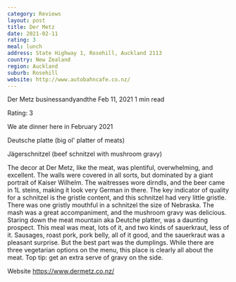 ```yaml
---
category: Reviews
layout: post
title: Der Metz
date: 2021-02-11
rating: 3
meal: lunch
address: State Highway 1, Rosehill, Auckland 2113
country: New Zealand
region: Auckland
suburb: Rosehill
website: http://www.autobahncafe.co.nz/
---
```


Der Metz
businessandyandthe
Feb 11, 2021
1 min read

Rating: 3

We ate dinner here in February 2021

Deutsche platte (big ol' platter of meats)

Jägerschnitzel (beef schnitzel with mushroom gravy)

The decor at Der Metz, like the meat, was plentiful, overwhelming, and excellent. The walls were covered in all sorts, but dominated by a giant portrait of Kaiser Wilhelm. The waitresses wore dirndls, and the beer came in 1L steins, making it look very German in there. The key indicator of quality for a schnitzel is the gristle content, and this schnitzel had very little gristle. There was one gristly mouthful in a schnitzel the size of Nebraska. The mash was a great accompaniment, and the mushroom gravy was delicious. Staring down the meat mountain aka Deutche platter, was a daunting prospect. This meal was meat, lots of it, and two kinds of sauerkraut, less of it. Sausages, roast pork, pork belly, all of it good, and the sauerkraut was a pleasant surprise. But the best part was the dumplings. While there are three vegetarian options on the menu, this place is clearly all about the meat. Top tip: get an extra serve of gravy on the side.

Website https://www.dermetz.co.nz/